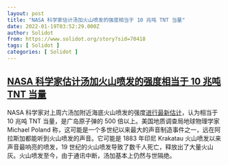 ```yaml
---
layout: post
title: "NASA 科学家估计汤加火山喷发的强度相当于 10 兆吨 TNT 当量"
date: 2022-01-19T03:52:29.000Z
author: Solidot
from: https://www.solidot.org/story?sid=70418
tags: [ Solidot ]
categories: [ Solidot ]
---
```

<!--1642564349000-->
[NASA 科学家估计汤加火山喷发的强度相当于 10 兆吨 TNT 当量](https://www.solidot.org/story?sid=70418)
------

<div>
NASA 科学家对上周六汤加附近海底火山喷发的强度<a href="https://www.npr.org/2022/01/18/1073800454/nasa-scientists-estimate-tonga-blast-at-10-megatons?t=1642560693400">进行最新估计</a>，认为相当于 10 兆吨 TNT 当量，是广岛原子弹的 500 倍以上。美国地质调查局地球物理学家 Michael Poland 称，这可能是一个多世纪以来最大的声音制造事件之一，远在阿拉斯加都能听到火山喷发的声音。它可能是 1883 年印尼 Krakatau 火山喷发以来声音最响亮的喷发，19 世纪的火山喷发导致了数千人死亡，释放出了大量火山灰。火山喷发至今，由于通讯中断，汤加基本上仍然与世隔绝。
</div>
